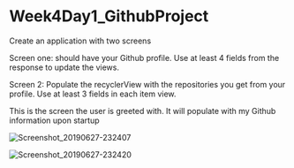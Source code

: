 # Week4Day1_GithubProject

Create an application with two screens

Screen one: should have your Github profile. Use at least 4 fields from the response to update the views.

Screen 2: Populate the recyclerView with the repositories you get from your profile. Use at least 3 fields in each item view.

This is the screen the user is greeted with. It will populate with my Github information upon startup

![Screenshot_20190627-232407](https://user-images.githubusercontent.com/51377429/60315135-5500ac00-9933-11e9-88cd-89445b2c0da1.jpg)


![Screenshot_20190627-232420](https://user-images.githubusercontent.com/51377429/60315134-5500ac00-9933-11e9-92ca-ade06492a318.jpg)



